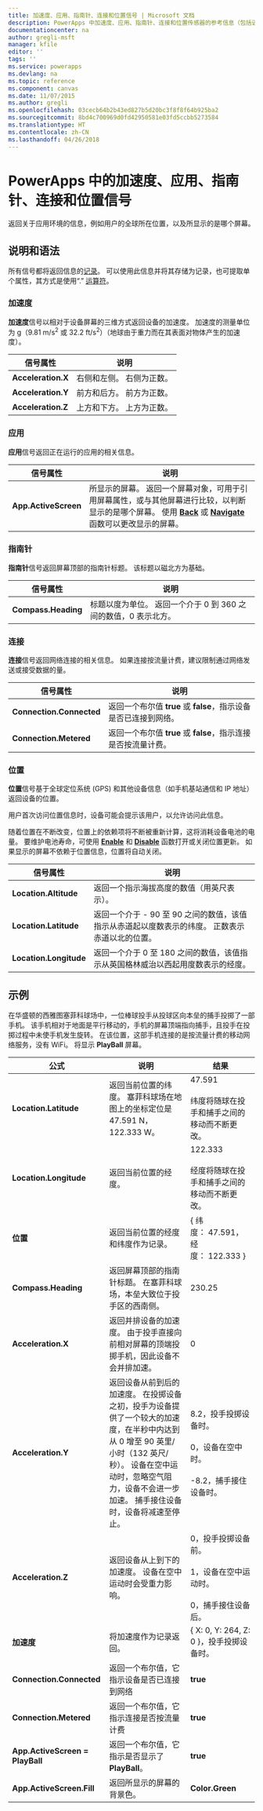 ```yaml
---
title: 加速度、应用、指南针、连接和位置信号 | Microsoft 文档
description: PowerApps 中加速度、应用、指南针、连接和位置传感器的参考信息（包括语法和示例）
documentationcenter: na
author: gregli-msft
manager: kfile
editor: ''
tags: ''
ms.service: powerapps
ms.devlang: na
ms.topic: reference
ms.component: canvas
ms.date: 11/07/2015
ms.author: gregli
ms.openlocfilehash: 03cecb64b2b43ed827b5d20bc3f8f8f64b925ba2
ms.sourcegitcommit: 8bd4c700969d0fd42950581e03fd5ccbb5273584
ms.translationtype: HT
ms.contentlocale: zh-CN
ms.lasthandoff: 04/26/2018
---
```

# <a name="acceleration-app-compass-connection-and-location-signals-in-powerapps"></a>PowerApps 中的加速度、应用、指南针、连接和位置信号
返回关于应用环境的信息，例如用户的全球所在位置，以及所显示的是哪个屏幕。  

## <a name="description-and-syntax"></a>说明和语法
所有信号都将返回信息的[记录](../working-with-tables.md#records)。 可以使用此信息并将其存储为记录，也可提取单个属性，其方式是使用“.” [运算符](operators.md)。

### <a name="acceleration"></a>加速度
**加速度**信号以相对于设备屏幕的三维方式返回设备的加速度。 加速度的测量单位为 g（9.81 m/s<sup>2</sup> 或 32.2 ft/s<sup>2</sup>）（地球由于重力而在其表面对物体产生的加速度）。

| 信号属性 | 说明 |
| --- | --- |
| **Acceleration.X** |右侧和左侧。  右侧为正数。 |
| **Acceleration.Y** |前方和后方。  前方为正数。 |
| **Acceleration.Z** |上方和下方。  上方为正数。 |

### <a name="app"></a>应用
**应用**信号返回正在运行的应用的相关信息。

| 信号属性 | 说明 |
| --- | --- |
| **App.ActiveScreen** |所显示的屏幕。 返回一个屏幕对象，可用于引用屏幕属性，或与其他屏幕进行比较，以判断显示的是哪个屏幕。  使用 **[Back](function-navigate.md)** 或 **[Navigate](function-navigate.md)** 函数可以更改显示的屏幕。 |

### <a name="compass"></a>指南针
**指南针**信号返回屏幕顶部的指南针标题。 该标题以磁北方为基础。

| 信号属性 | 说明 |
| --- | --- |
| **Compass.Heading** |标题以度为单位。  返回一个介于 0 到 360 之间的数值，0 表示北方。 |

### <a name="connection"></a>连接
**连接**信号返回网络连接的相关信息。 如果连接按流量计费，建议限制通过网络发送或接受数据的量。

| 信号属性 | 说明 |
| --- | --- |
| **Connection.Connected** |返回一个布尔值 **true** 或 **false**，指示设备是否已连接到网络。 |
| **Connection.Metered** |返回一个布尔值 **true** 或 **false**，指示连接是否按流量计费。 |

### <a name="location"></a>位置
**位置**信号基于全球定位系统 (GPS) 和其他设备信息（如手机基站通信和 IP 地址）返回设备的位置。

用户首次访问位置信息时，设备可能会提示该用户，以允许访问此信息。

随着位置在不断改变，位置上的依赖项将不断被重新计算，这将消耗设备电池的电量。 要维护电池寿命，可使用 **[Enable](function-enable-disable.md)** 和 **[Disable](function-enable-disable.md)** 函数打开或关闭位置更新。 如果显示的屏幕不依赖于位置信息，位置将自动关闭。

| 信号属性 | 说明 |
| --- | --- |
| **Location.Altitude** |返回一个指示海拔高度的数值（用英尺表示）。 |
| **Location.Latitude** |返回一个介于 - 90 至 90 之间的数值，该值指示从赤道起以度数表示的纬度。 正数表示赤道以北的位置。 |
| **Location.Longitude** |返回一个介于 0 至 180 之间的数值，该值指示从英国格林威治以西起用度数表示的经度。 |

## <a name="examples"></a>示例
在华盛顿的西雅图塞菲科球场中，一位棒球投手从投球区向本垒的捕手投掷了一部手机。 该手机相对于地面是平行移动的，手机的屏幕顶端指向捕手，且投手在投掷过程中未使手机发生旋转。 在该位置，这部手机连接的是按流量计费的移动网络服务，没有 WiFi。 将显示 **PlayBall** 屏幕。   

| 公式 | 说明 | 结果 |
| --- | --- | --- |
| **Location.Latitude** |返回当前位置的纬度。  塞菲科球场在地图上的坐标定位是 47.591 N，122.333 W。 |47.591<br><br>纬度将随球在投手和捕手之间的移动而不断更改。 |
| **Location.Longitude** |返回当前位置的经度。 |122.333<br><br>经度将随球在投手和捕手之间的移动而不断更改。 |
| **位置** |返回当前位置的经度和纬度作为记录。 |{&nbsp;纬度：&nbsp;47.591，经度：&nbsp;122.333&nbsp;} |
| **Compass.Heading** |返回屏幕顶部的指南针标题。 在塞菲科球场，本垒大致位于投手区的西南侧。 |230.25 |
| **Acceleration.X** |返回并排设备的加速度。 由于投手直接向前相对屏幕的顶端投掷手机，因此设备不会并排加速。 |0 |
| **Acceleration.Y** |返回设备从前到后的加速度。 在投掷设备之初，投手为设备提供了一个较大的加速度，在半秒中内达到从 0 增至 90 英里/小时（132 英尺/秒）。 设备在空中运动时，忽略空气阻力，设备不会进一步加速。 捕手接住设备时，设备将减速至停止。 |8.2，投手投掷设备时。<br><br>0，设备在空中时。<br><br>-8.2，捕手接住设备时。 |
| **Acceleration.Z** |返回设备从上到下的加速度。 设备在空中运动时会受重力影响。 |0，投手投掷设备前。<br><br>1，设备在空中运动时。<br><br>0，捕手接住设备后。 |
| **加速度** |将加速度作为记录返回。 |{ X: 0, Y: 264, Z: 0 }，投手投掷设备时。 |
| **Connection.Connected** |返回一个布尔值，它指示设备是否已连接到网络 |**true** |
| **Connection.Metered** |返回一个布尔值，它指示连接是否按流量计费 |**true** |
| **App.ActiveScreen = PlayBall** |返回一个布尔值，它指示是否显示了 **PlayBall**。 |**true** |
| **App.ActiveScreen.Fill** |返回所显示的屏幕的背景色。 |**Color.Green** |


